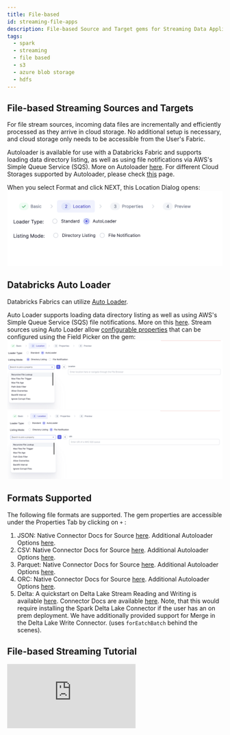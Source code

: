 ```yaml
---
title: File-based
id: streaming-file-apps
description: File-based Source and Target gems for Streaming Data Applications
tags:
  - spark
  - streaming
  - file based
  - s3
  - azure blob storage
  - hdfs
---
```


## File-based Streaming Sources and Targets

For file stream sources, incoming data files are incrementally and efficiently processed as they arrive in cloud storage. No additional setup is necessary, and cloud storage only needs to be accessible from the User's Fabric.

Autoloader is available for use with a Databricks Fabric and supports loading data directory listing, as well as using file notifications via AWS's Simple Queue Service (SQS). More on Autoloader [here](https://docs.databricks.com/ingestion/auto-loader/index.html). For different Cloud Storages supported by Autoloader, please check [this](https://docs.databricks.com/ingestion/auto-loader/file-detection-modes.html) page.

When you select Format and click NEXT, this Location Dialog opens:
![File Streaming](../img/file-source.png)

## Databricks Auto Loader

Databricks Fabrics can utilize [Auto Loader](https://docs.databricks.com/ingestion/auto-loader/index.html).

Auto Loader supports loading data directory listing as well as using AWS's Simple Queue Service (SQS) file notifications. More on this [here](https://docs.databricks.com/ingestion/auto-loader/file-detection-modes.html). Stream sources using Auto Loader allow [configurable properties](https://docs.databricks.com/ingestion/auto-loader/options.html#file-format-options) that can be configured using the Field Picker on the gem:
![Autoloader Directory Listing Mode](../img/autoloader-directory-listing.png)
![Autoloader Filer Notifiction Mode](../img/autoloader-file-notification.png)

## Formats Supported

The following file formats are supported. The gem properties are accessible under the Properties Tab by clicking on `+` :

1. JSON: Native Connector Docs for Source [here](https://spark.apache.org/docs/3.1.3/api/python/reference/api/pyspark.sql.streaming.DataStreamReader.json.html). Additional Autoloader Options [here](https://docs.databricks.com/ingestion/auto-loader/options.html#json-options).
2. CSV: Native Connector Docs for Source [here](https://spark.apache.org/docs/3.1.3/api/python/reference/api/pyspark.sql.streaming.DataStreamReader.csv.html). Additional Autoloader Options [here](https://docs.databricks.com/ingestion/auto-loader/options.html#csv-options).
3. Parquet: Native Connector Docs for Source [here](https://spark.apache.org/docs/3.1.3/api/python/reference/api/pyspark.sql.streaming.DataStreamReader.csv.html). Additional Autoloader Options [here](https://docs.databricks.com/ingestion/auto-loader/options.html#csv-options).
4. ORC: Native Connector Docs for Source [here](https://spark.apache.org/docs/3.1.3/api/python/reference/api/pyspark.sql.streaming.DataStreamReader.orc.html). Additional Autoloader Options [here](https://docs.databricks.com/ingestion/auto-loader/options.html#orc-options).
5. Delta: A quickstart on Delta Lake Stream Reading and Writing is available [here](https://docs.databricks.com/structured-streaming/delta-lake.html#delta-table-as-a-source). Connector Docs are available [here](https://docs.delta.io/latest/delta-streaming.html). Note, that this would require installing the Spark Delta Lake Connector if the user has an on prem deployment. We have additionally provided support for Merge in the Delta Lake Write Connector. (uses `forEatchBatch` behind the scenes).

## File-based Streaming Tutorial

<div style={{position: 'relative', 'padding-bottom': '56.25%', height: 0}}>
   <iframe src="https://www.loom.com/embed/858342a85bbe4bd4bab68326225a3f31" frameborder="0" webkitallowfullscreen mozallowfullscreen allowfullscreen
      style={{position: 'absolute', top: 0, left: 0, width: '100%', height: '100%'}}></iframe>
</div>
